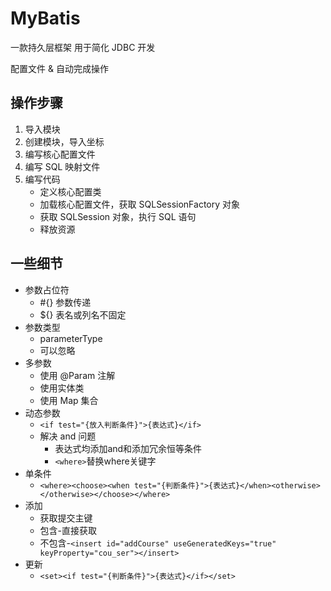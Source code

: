 # MyBatis

一款持久层框架
用于简化 JDBC 开发

配置文件 & 自动完成操作

## 操作步骤

1. 导入模块
2. 创建模块，导入坐标
3. 编写核心配置文件
4. 编写 SQL 映射文件
5. 编写代码
    * 定义核心配置类
    * 加载核心配置文件，获取 SQLSessionFactory 对象
    * 获取 SQLSession 对象，执行 SQL 语句
    * 释放资源

## 一些细节

* 参数占位符
  * #{} 参数传递
  * ${} 表名或列名不固定
* 参数类型
  * parameterType
  * 可以忽略
* 多参数
  * 使用 @Param 注解
  * 使用实体类
  * 使用 Map 集合
* 动态参数
  * `<if test="{放入判断条件}">{表达式}</if>`
  * 解决 and 问题
    * 表达式均添加and和添加冗余恒等条件
    * `<where>`替换where关键字
* 单条件
  * `<where><choose><when test="{判断条件}">{表达式}</when><otherwise></otherwise></choose></where>`
* 添加
  * 获取提交主键
  * 包含-直接获取
  * 不包含-`<insert id="addCourse" useGeneratedKeys="true" keyProperty="cou_ser"></insert>`
* 更新
  * `<set><if test="{判断条件}">{表达式}</if></set>`
